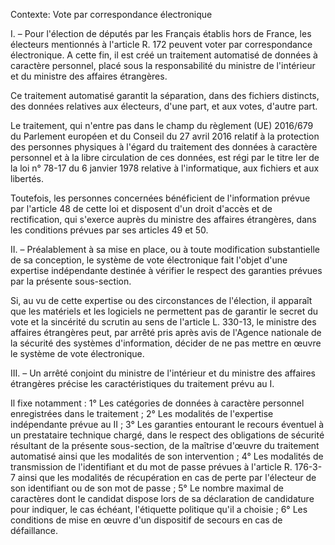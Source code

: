 Contexte: Vote par correspondance électronique

I. – Pour l'élection de députés par les Français établis hors de France, les électeurs mentionnés à l'article R. 172 peuvent voter par correspondance électronique. A cette fin, il est créé un traitement automatisé de données à caractère personnel, placé sous la responsabilité du ministre de l'intérieur et du ministre des affaires étrangères.

Ce traitement automatisé garantit la séparation, dans des fichiers distincts, des données relatives aux électeurs, d'une part, et aux votes, d'autre part.

Le traitement, qui n'entre pas dans le champ du règlement (UE) 2016/679 du Parlement européen et du Conseil du 27 avril 2016 relatif à la protection des personnes physiques à l'égard du traitement des données à caractère personnel et à la libre circulation de ces données, est régi par le titre Ier de la loi n° 78-17 du 6 janvier 1978 relative à l'informatique, aux fichiers et aux libertés.

Toutefois, les personnes concernées bénéficient de l'information prévue par l'article 48 de cette loi et disposent d'un droit d'accès et de rectification, qui s'exerce auprès du ministre des affaires étrangères, dans les conditions prévues par ses articles 49 et 50.

II. – Préalablement à sa mise en place, ou à toute modification substantielle de sa conception, le système de vote électronique fait l'objet d'une expertise indépendante destinée à vérifier le respect des garanties prévues par la présente sous-section.

Si, au vu de cette expertise ou des circonstances de l'élection, il apparaît que les matériels et les logiciels ne permettent pas de garantir le secret du vote et la sincérité du scrutin au sens de l'article L. 330-13, le ministre des affaires étrangères peut, par arrêté pris après avis de l'Agence nationale de la sécurité des systèmes d'information, décider de ne pas mettre en œuvre le système de vote électronique.

III. – Un arrêté conjoint du ministre de l'intérieur et du ministre des affaires étrangères précise les caractéristiques du traitement prévu au I.

Il fixe notamment : 1° Les catégories de données à caractère personnel enregistrées dans le traitement ; 2° Les modalités de l'expertise indépendante prévue au II ; 3° Les garanties entourant le recours éventuel à un prestataire technique chargé, dans le respect des obligations de sécurité résultant de la présente sous-section, de la maîtrise d'œuvre du traitement automatisé ainsi que les modalités de son intervention ; 4° Les modalités de transmission de l'identifiant et du mot de passe prévues à l'article R. 176-3-7 ainsi que les modalités de récupération en cas de perte par l'électeur de son identifiant ou de son mot de passe ; 5° Le nombre maximal de caractères dont le candidat dispose lors de sa déclaration de candidature pour indiquer, le cas échéant, l'étiquette politique qu'il a choisie ; 6° Les conditions de mise en œuvre d'un dispositif de secours en cas de défaillance.